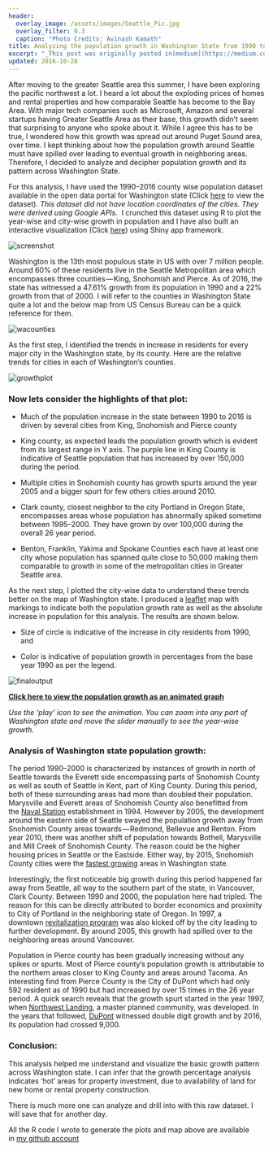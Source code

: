 ```yaml
---
header: 
  overlay_image: /assets/images/Seattle_Pic.jpg
  overlay_filter: 0.3 
  caption: "Photo Credits: Avinash Kamath"
title: Analyzing the population growth in Washington State from 1990 to 2016 using R
excerpt: "_This post was originally posted in[medium](https://medium.com/@avi.k?source=post_header_lockup)_"
updated: 2016-10-28
---
```


After moving to the greater Seattle area this summer, I have been exploring the pacific northwest a lot. I heard a lot about the exploding prices of homes and rental properties and how comparable Seattle has become to the Bay Area. With major tech companies such as Microsoft, Amazon and several startups having Greater Seattle Area as their base, this growth didn’t seem that surprising to anyone who spoke about it. While I agree this has to be true, I wondered how this growth was spread out around Puget Sound area, over time. I kept thinking about how the population growth around Seattle must have spilled over leading to eventual growth in neighboring areas. Therefore, I decided to analyze and decipher population growth and its pattern across Washington State.

For this analysis, I have used the 1990–2016 county wise population dataset available in the open data portal for Washington state (Click [here](http://data.wa.gov/Demographics/WAOFM-April-1-Population-by-State-County-and-City-/tecv-qzfm) to view the dataset). _This dataset did not have location coordinates of the cities. They were derived using Google APIs._  I crunched this dataset using R to plot the year-wise and city-wise growth in population and I have also built an interactive visualization (Click [here](http://nashavi.shinyapps.io/WA_State-Population_Growth/)) using Shiny app framework.

![screenshot](https://cdn-images-1.medium.com/max/1750/0*0auJjiHZQO6qfEWb.png)

Washington is the 13th most populous state in US with over 7 million people. Around 60% of these residents live in the Seattle Metropolitan area which encompasses three counties — King, Snohomish and Pierce. As of 2016, the state has witnessed a 47.61% growth from its population in 1990 and a 22% growth from that of 2000. I will refer to the counties in Washington State quite a lot and the below map from US Census Bureau can be a quick reference for them.

![wacounties](http://www.fluoridealert.org/wp-content/pesticides/levels/map.wa.gif)

As the first step, I identified the trends in increase in residents for every major city in the Washington state, by its county. Here are the relative trends for cities in each of Washington’s counties.

![growthplot](https://cdn-images-1.medium.com/max/1000/0*ctmuVpvauHysutiE.png)


### Now lets consider the highlights of that plot:

- Much of the population increase in the state between 1990 to 2016 is driven by several cities from King, Snohomish and Pierce county

- King county, as expected leads the population growth which is evident from its largest range in Y axis. The purple line in King County is indicative of Seattle population that has increased by over 150,000 during the period.

- Multiple cities in Snohomish county has growth spurts around the year 2005 and a bigger spurt for few others cities around 2010.

- Clark county, closest neighbor to the city Portland in Oregon State, encompasses areas whose population has abnormally spiked sometime between 1995–2000. They have grown by over 100,000 during the overall 26 year period.

- Benton, Franklin, Yakima and Spokane Counties each have at least one city whose population has spanned quite close to 50,000 making them comparable to growth in some of the metropolitan cities in Greater Seattle area.

As the next step, I plotted the city-wise data to understand these trends better on the map of Washington state. I produced a [leaflet](http://rstudio.github.io/leaflet/) map with markings to indicate both the population growth rate as well as the absolute increase in population for this analysis. The results are shown below.

- Size of circle is indicative of the increase in city residents from 1990, and

- Color is indicative of population growth in percentages from the base year 1990 as per the legend.


![finaloutput](https://cdn-images-1.medium.com/max/1000/0*DpwB_DY0AB3SgCK9.png)

**[Click here to view the population growth as an animated graph](http://nashavi.shinyapps.io/WA_State-Population_Growth/)**

_Use the ‘play’ icon to see the animation. You can zoom into any part of Washington state and move the slider manually to see the year-wise growth._


### Analysis of Washington state population growth:

The period 1990–2000 is characterized by instances of growth in north of Seattle towards the Everett side encompassing parts of Snohomish County as well as south of Seattle in Kent, part of King County. During this period, both of these surrounding areas had more than doubled their population. Marysville and Everett areas of Snohomish County also benefitted from the [Naval Station](http://en.wikipedia.org/wiki/Naval_Station_Everett) establishment in 1994. However by 2005, the development around the eastern side of Seattle swayed the population growth away from Snohomish County areas towards — Redmond, Bellevue and Renton. From year 2010, there was another shift of population towards Bothell, Marysville and Mill Creek of Snohomish County. The reason could be the higher housing prices in Seattle or the Eastside. Either way, by 2015, Snohomish County cities were the [fastest growing](http://www.heraldnet.com/news/snohomish-county-leads-all-others-in-population-growth/) areas in Washington state.

Interestingly, the first noticeable big growth during this period happened far away from Seattle, all way to the southern part of the state, in Vancouver, Clark County. Between 1990 and 2000, the population here had tripled. The reason for this can be directly attributed to border economics and proximity to City of Portland in the neighboring state of Oregon. In 1997, a downtown [revitalization program](http://en.wikipedia.org/wiki/Vancouver,_Washington#Downtown_revitalization) was also kicked off by the city leading to further development. By around 2005, this growth had spilled over to the neighboring areas around Vancouver.

Population in Pierce county has been gradually increasing without any spikes or spurts. Most of Pierce county’s population growth is attributable to the northern areas closer to King County and areas around Tacoma. An interesting find from Pierce County is the City of DuPont which had only 592 resident as of 1990 but had increased by over 15 times in the 26 year period. A quick search reveals that the growth spurt started in the year 1997, when [Northwest Landing](http://community.seattletimes.nwsource.com/archive/?date=19980411&slug=2744505), a master planned community, was developed. In the years that followed, [DuPont](http://www.youtube.com/watch?v=jCbkvspdaI4) witnessed double digit growth and by 2016, its population had crossed 9,000.


### Conclusion:

This analysis helped me understand and visualize the basic growth pattern across Washington state. I can infer that the growth percentage analysis indicates ‘hot’ areas for property investment, due to availability of land for new home or rental property construction.

There is much more one can analyze and drill into with this raw dataset. I will save that for another day.

All the R code I wrote to generate the plots and map above are available in [my github account](http://github.com/Nashavi/WA_Pop_Analysis)

